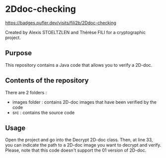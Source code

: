 # 2Ddoc-checking
https://badges.pufler.dev/visits/fili2b/2Ddoc-checking

Created by Alexis STOELTZLEN and Thérèse FILI for a cryptographic project.

## Purpose 

This repository contains a Java code that allows you to verify a 2D-doc.

## Contents of the repository

There are 2 folders :
- images folder : contains 2D-doc images that have been verified by the code
- src : contains the source code

## Usage

Open the project and go into the Decrypt 2D-doc class. Then, at line 33, you can indicate the path to a 2D-doc image you want to 
decrypt and verify. Please, note that this code doesn't support the 01 version of 2D-doc.
